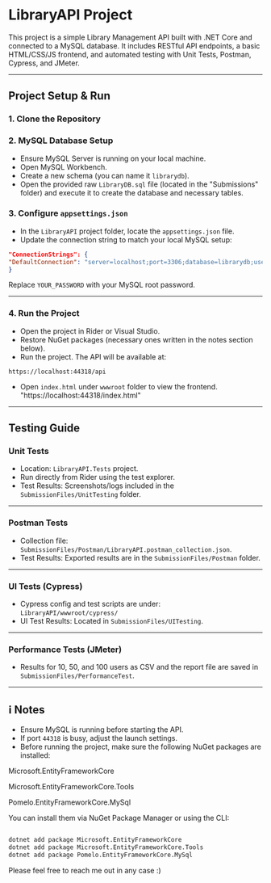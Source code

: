 
# LibraryAPI Project

This project is a simple Library Management API built with .NET Core and connected to a MySQL database. It includes RESTful API endpoints, a basic HTML/CSS/JS frontend, and automated testing with Unit Tests, Postman, Cypress, and JMeter.

---

## Project Setup & Run

### 1. Clone the Repository

### 2. MySQL Database Setup
- Ensure MySQL Server is running on your local machine.
- Open MySQL Workbench.
- Create a new schema (you can name it `librarydb`).
- Open the provided raw `LibraryDB.sql` file (located in the "Submissions" folder) and execute it to create the database and necessary tables.

### 3. Configure `appsettings.json`
- In the `LibraryAPI` project folder, locate the `appsettings.json` file.
- Update the connection string to match your local MySQL setup:

```json
"ConnectionStrings": {
"DefaultConnection": "server=localhost;port=3306;database=librarydb;user=root;password=YOUR_PASSWORD"
}
```
Replace `YOUR_PASSWORD` with your MySQL root password.

---

### 4. Run the Project
- Open the project in Rider or Visual Studio.
- Restore NuGet packages (necessary ones written in the notes section below).
- Run the project. The API will be available at:
```
https://localhost:44318/api
```
- Open `index.html` under `wwwroot` folder to view the frontend.
  "https://localhost:44318/index.html"
---

## Testing Guide

### Unit Tests
- Location: `LibraryAPI.Tests` project.
- Run directly from Rider using the test explorer.
- Test Results: Screenshots/logs included in the `SubmissionFiles/UnitTesting` folder.

---

### Postman Tests
- Collection file: `SubmissionFiles/Postman/LibraryAPI.postman_collection.json`.
- Test Results: Exported results are in the `SubmissionFiles/Postman` folder.

---

### UI Tests (Cypress)
- Cypress config and test scripts are under:  
  `LibraryAPI/wwwroot/cypress/`
- UI Test Results: Located in `SubmissionFiles/UITesting`.

---

### Performance Tests (JMeter)
- Results for 10, 50, and 100 users as CSV and the report file are saved in `SubmissionFiles/PerformanceTest`.

---

## ℹ️ Notes
- Ensure MySQL is running before starting the API.
- If port `44318` is busy, adjust the launch settings.
- Before running the project, make sure the following NuGet packages are installed:

Microsoft.EntityFrameworkCore 
 
Microsoft.EntityFrameworkCore.Tools
 
Pomelo.EntityFrameworkCore.MySql

You can install them via NuGet Package Manager or using the CLI:

```bash

dotnet add package Microsoft.EntityFrameworkCore
dotnet add package Microsoft.EntityFrameworkCore.Tools
dotnet add package Pomelo.EntityFrameworkCore.MySql
```

Please feel free to reach me out in any case :)